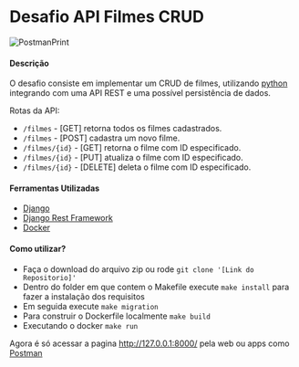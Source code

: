 # Desafio API Filmes CRUD

![PostmanPrint](https://github.com/LewisDamy/backend/blob/feature/luis/PrintScreen%20Postman.png)

#### Descrição

O desafio consiste em implementar um CRUD de filmes, utilizando [python](https://www.python.org/ "python") integrando com uma API REST e uma possível persistência de dados.

Rotas da API:

 - `/filmes` - [GET] retorna todos os filmes cadastrados.
 - `/filmes` - [POST] cadastra um novo filme.
 - `/filmes/{id}` -  [GET] retorna o filme com ID especificado.
 - `/filmes/{id}` -  [PUT] atualiza o filme com ID especificado.
 - `/filmes/{id}` -  [DELETE] deleta o filme com ID especificado.

#### Ferramentas Utilizadas
- [Django](https://www.djangoproject.com)
- [Django Rest Framework](https://www.django-rest-framework.org)
- [Docker](https://www.docker.com/)

#### Como utilizar?
-   Faça o download do arquivo zip ou rode ```git clone '[Link do Repositorio]'```
-   Dentro do folder em que contem o Makefile execute ```make install``` para fazer a instalação dos requisitos
-   Em seguida execute ```make migration```
-   Para construir o Dockerfile localmente ```make build```
-   Executando o docker ```make run```

Agora é só acessar a pagina http://127.0.0.1:8000/ pela web ou apps como [Postman](https://www.postman.com)
    